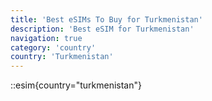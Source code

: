 ```yaml
---
title: 'Best eSIMs To Buy for Turkmenistan'
description: 'Best eSIM for Turkmenistan'
navigation: true
category: 'country'
country: 'Turkmenistan'
---
```


::esim{country="turkmenistan"}
